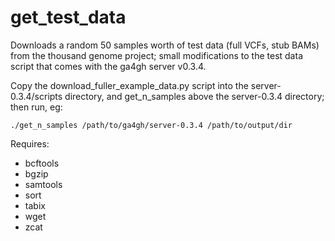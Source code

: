 # get_test_data

Downloads a random 50 samples worth of test data (full VCFs, stub BAMs) from the thousand genome project; small modifications to the test data script that comes with the ga4gh server v0.3.4.

Copy the download_fuller_example_data.py script into the server-0.3.4/scripts directory, and get_n_samples above the server-0.3.4 directory; then run, eg:

`./get_n_samples /path/to/ga4gh/server-0.3.4 /path/to/output/dir`

Requires:

- bcftools
- bgzip
- samtools
- sort
- tabix
- wget
- zcat
